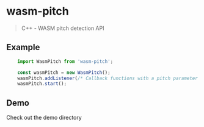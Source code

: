 # wasm-pitch
> C++ - WASM pitch detection API

## Example
```javascript
    import WasmPitch from 'wasm-pitch';

    const wasmPitch = new WasmPitch();
    wasmPitch.addListener(/* Callback functions with a pitch parameter goes here */);
    wasmPitch.start();
```

## Demo
Check out the demo directory